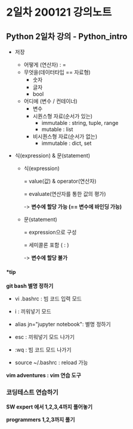 # 2일차 200121 강의노트

## Python 2일차 강의 - Python_intro

- 저장
  - 어떻게 (연산자) : =
  - 무엇을(데이터타입 == 자료형)
    - 숫자
    - 글자
    - bool
  - 어디에 (변수 / 컨테이너)
    - 변수
    - 시퀀스형 자료(순서가 있는) 
      - immutable : string, tuple, range
      - mutable : list
    - 비시퀀스형 자료(순서가 없는)
      - immutable : dict, set



- 식(expression) & 문(statement)

  - 식(expression)

    = value(값) & operator(연산자)

    = evaluate(연산자를 통한 값의 평가)

    -> **변수에 할당 가능 (== 변수에 바인딩 가능)**

  

  - 문(statement)

    = expression으로 구성

    = 세미콜론 포함 ( : )

    -> **변수에 할당 불가**



#### ***tip**

**git bash 별명 정하기**

- vi .bashrc : 빔 코드 입력 모드

- i : 끼워넣기 모드

- alias jn="jupyter notebook":  별명 정하기
- esc : 끼워넣기 모드 나가기
- :wq : 빔 코드 모드 나가기
- source ~/.bashrc : reload 가능

**vim adventures : vim 연습 도구**



### **코딩테스트 연습하기**

**SW expert 에서 1,2,3,4까지 풀어놓기**

**programmers 1,2,3까지 풀기**



